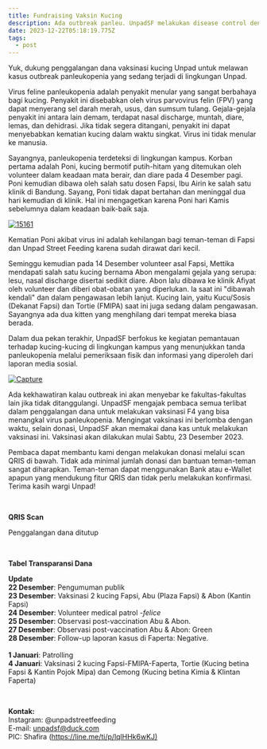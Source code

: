 ```yaml
---
title: Fundraising Vaksin Kucing
description: Ada outbreak panleu. UnpadSF melakukan disease control dengan vaksinasi
date: 2023-12-22T05:18:19.775Z
tags:
  - post
---
```

Yuk, dukung penggalangan dana vaksinasi kucing Unpad untuk melawan kasus outbreak panleukopenia yang sedang terjadi di lingkungan Unpad.

Virus feline panleukopenia adalah penyakit menular yang sangat berbahaya bagi kucing. Penyakit ini disebabkan oleh virus parvovirus felin (FPV) yang dapat menyerang sel darah merah, usus, dan sumsum tulang. Gejala-gejala penyakit ini antara lain demam, terdapat nasal discharge, muntah, diare, lemas, dan dehidrasi. Jika tidak segera ditangani, penyakit ini dapat menyebabkan kematian kucing dalam waktu singkat. Virus ini tidak menular ke manusia.

Sayangnya, panleukopenia terdeteksi di lingkungan kampus. Korban pertama adalah Poni, kucing bermotif putih-hitam yang ditemukan oleh volunteer dalam keadaan mata berair, dan diare pada 4 Desember pagi. Poni kemudian dibawa oleh salah satu dosen Fapsi, Ibu Airin ke salah satu klinik di Bandung. Sayang, Poni tidak dapat bertahan dan meninggal dua hari kemudian di klinik. Hal ini mengagetkan karena Poni hari Kamis sebelumnya dalam keadaan baik-baik saja.

<a href="https://ibb.co/x5g8C63"><img src="https://i.ibb.co/JkpFBHC/15161.jpg" alt="15161" border="0" /></a>

Kematian Poni akibat virus ini adalah kehilangan bagi teman-teman di Fapsi dan Unpad Street Feeding karena sudah dirawat dari kecil.

Seminggu kemudian pada 14 Desember volunteer asal Fapsi, Mettika mendapati salah satu kucing bernama Abon mengalami gejala yang serupa: lesu, nasal discharge disertai sedikit diare. Abon lalu dibawa ke klinik Afiyat oleh volunteer dan diberi obat-obatan yang diperlukan. Ia saat ini "dibawah kendali" dan dalam pengawasan lebih lanjut. Kucing lain, yaitu Kucu/Sosis (Dekanat Fapsi) dan Tortie (FMIPA) saat ini juga sedang dalam pengawasan. Sayangnya ada dua kitten yang menghilang dari tempat mereka biasa berada.

Dalam dua pekan terakhir, UnpadSF berfokus ke kegiatan pemantauan terhadap kucing-kucing di lingkungan kampus yang menunjukkan tanda panleukopenia melalui pemeriksaan fisik dan informasi yang diperoleh dari laporan media sosial.

<a href="https://imgbb.com/"><img src="https://i.ibb.co/pbkW8HS/Capture.jpg" alt="Capture" border="0" /></a>

Ada kekhawatiran kalau outbreak ini akan menyebar ke fakultas-fakultas lain jika tidak ditanggulangi. UnpadSF mengajak pembaca semua terlibat dalam penggalangan dana untuk melakukan vaksinasi F4 yang bisa menangkal virus panleukopenia. Mengingat vaksinasi ini berlomba dengan waktu, selain donasi, UnpadSF akan memakai dana kas untuk melakukan vaksinasi ini. Vaksinasi akan dilakukan mulai Sabtu, 23 Desember 2023.

Pembaca dapat membantu kami dengan melakukan donasi melalui scan QRIS di bawah. Tidak ada minimal jumlah donasi dan bantuan teman-teman sangat diharapkan. Teman-teman dapat menggunakan Bank atau e-Wallet apapun yang mendukung fitur QRIS dan tidak perlu melakukan konfirmasi. Terima kasih wargi Unpad!

<br>

**QRIS Scan**

Penggalangan dana ditutup

<br>

**Tabel Transparansi Dana**

<script src="https://gist.github.com/unpadsfresearch/05264a68f90eb5b8846cc83fb36535dc.js"></script>

**Update**\
**22 Desember**: Pengumuman publik\
**23 Desember**: Vaksinasi 2 kucing Fapsi, Abu (Plaza Fapsi) & Abon (Kantin Fapsi)\
**24 Desember**: Volunteer medical patrol *\-felice*\
**25 Desember**: Observasi post-vaccination Abu & Abon.\
**27 Desember**: Observasi post-vaccination Abu & Abon: Green\
**28 Desember**: Follow-up laporan kasus di Faperta: Negative.\
\
**1 Januari**: Patrolling\
**4 Januari**: Vaksinasi 2 kucing Fapsi-FMIPA-Faperta, Tortie (Kucing betina Fapsi & Kantin Pojok Mipa) dan Cemong (Kucing betina Kimia & Klintan Faperta)

<br>

**Kontak:**\
Instagram: @unpadstreetfeeding\
E-mail: unpadsf@duck.com\
PIC: Shafira ([https://line.me/ti/p/lqlHHk6wKJ)](https://line.me/ti/p/lqlHHk6wKJ)